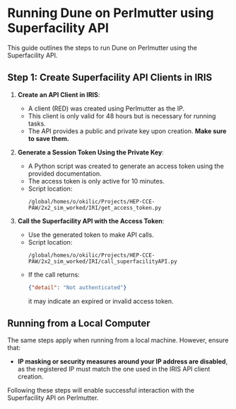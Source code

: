 # Running Dune on Perlmutter using Superfacility API

This guide outlines the steps to run Dune on Perlmutter using the Superfacility API.

## Step 1: Create Superfacility API Clients in IRIS

1. **Create an API Client in IRIS**:
   - A client (RED) was created using Perlmutter as the IP.
   - This client is only valid for 48 hours but is necessary for running tasks.
   - The API provides a public and private key upon creation. **Make sure to save them.**

2. **Generate a Session Token Using the Private Key**:
   - A Python script was created to generate an access token using the provided documentation.
   - The access token is only active for 10 minutes.
   - Script location:
     ```
     /global/homes/o/okilic/Projects/HEP-CCE-PAW/2x2_sim_worked/IRI/get_access_token.py
     ```

3. **Call the Superfacility API with the Access Token**:
   - Use the generated token to make API calls.
   - Script location:
     ```
     /global/homes/o/okilic/Projects/HEP-CCE-PAW/2x2_sim_worked/IRI/call_superfacilityAPI.py
     ```
   - If the call returns:
     ```json
     {"detail": "Not authenticated"}
     ```
     it may indicate an expired or invalid access token.

## Running from a Local Computer

The same steps apply when running from a local machine. However, ensure that:
- **IP masking or security measures around your IP address are disabled**, as the registered IP must match the one used in the IRIS API client creation.

Following these steps will enable successful interaction with the Superfacility API on Perlmutter.

